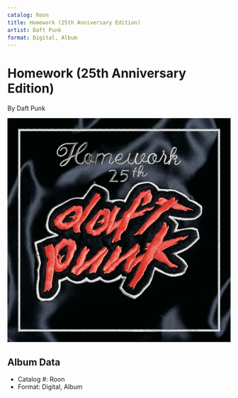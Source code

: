 ```yaml
---
catalog: Roon
title: Homework (25th Anniversary Edition)
artist: Daft Punk
format: Digital, Album
---
```


# Homework (25th Anniversary Edition)

By Daft Punk

![](../../assets/albumcovers/Daft_Punk-Homework_25th_Anniversary_Edition.png)

## Album Data

- Catalog #: Roon
- Format: Digital, Album

